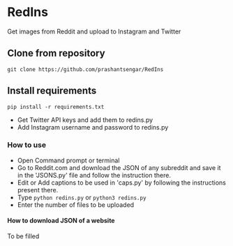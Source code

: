 # RedIns
Get images from Reddit and upload to Instagram and Twitter


## Clone from repository
`git clone https://github.com/prashantsengar/RedIns`

## Install requirements
`pip install -r requirements.txt`

- Get Twitter API keys and add them to redins.py
- Add Instagram username and password to redins.py

### How to use
- Open Command prompt or terminal
- Go to Reddit.com and download the JSON of any subreddit and save it in the 'JSONS.py' file and follow the instruction there.
- Edit or Add captions to be used in 'caps.py' by following the instructions present there.
- Type `python redins.py` or `python3 redins.py`
- Enter the number of files to be uploaded

#### How to download JSON of a website
To be filled
